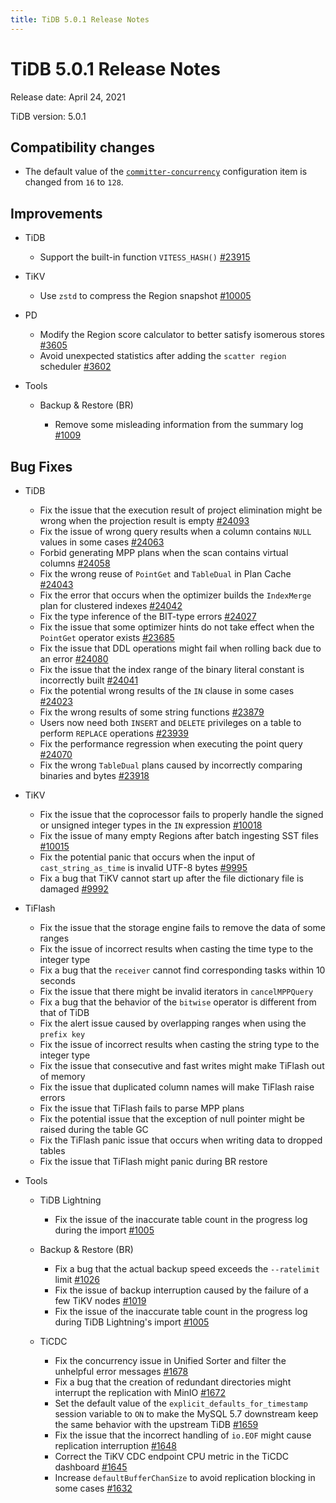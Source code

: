 ```yaml
---
title: TiDB 5.0.1 Release Notes
---
```


# TiDB 5.0.1 Release Notes

Release date: April 24, 2021

TiDB version: 5.0.1

## Compatibility changes

- The default value of the [`committer-concurrency`](/tidb-configuration-file.md#committer-concurrency) configuration item is changed from `16` to `128`.

## Improvements

+ TiDB

    - Support the built-in function `VITESS_HASH()` [#23915](https://github.com/pingcap/tidb/pull/23915)

+ TiKV

    - Use `zstd` to compress the Region snapshot [#10005](https://github.com/tikv/tikv/pull/10005)

+ PD

    - Modify the Region score calculator to better satisfy isomerous stores [#3605](https://github.com/pingcap/pd/pull/3605)
    - Avoid unexpected statistics after adding the `scatter region` scheduler [#3602](https://github.com/pingcap/pd/pull/3602)

+ Tools

    + Backup & Restore (BR)

        - Remove some misleading information from the summary log [#1009](https://github.com/pingcap/br/pull/1009)

## Bug Fixes

+ TiDB

    - Fix the issue that the execution result of project elimination might be wrong when the projection result is empty [#24093](https://github.com/pingcap/tidb/pull/24093)
    - Fix the issue of wrong query results when a column contains `NULL` values in some cases [#24063](https://github.com/pingcap/tidb/pull/24063)
    - Forbid generating MPP plans when the scan contains virtual columns [#24058](https://github.com/pingcap/tidb/pull/24058)
    - Fix the wrong reuse of `PointGet` and `TableDual` in Plan Cache [#24043](https://github.com/pingcap/tidb/pull/24043)
    - Fix the error that occurs when the optimizer builds the `IndexMerge` plan for clustered indexes [#24042](https://github.com/pingcap/tidb/pull/24042)
    - Fix the type inference of the BIT-type errors [#24027](https://github.com/pingcap/tidb/pull/24027)
    - Fix the issue that some optimizer hints do not take effect when the `PointGet` operator exists [#23685](https://github.com/pingcap/tidb/pull/23685)
    - Fix the issue that DDL operations might fail when rolling back due to an error [#24080](https://github.com/pingcap/tidb/pull/24080)
    - Fix the issue that the index range of the binary literal constant is incorrectly built [#24041](https://github.com/pingcap/tidb/pull/24041)
    - Fix the potential wrong results of the `IN` clause in some cases [#24023](https://github.com/pingcap/tidb/pull/24023)
    - Fix the wrong results of some string functions  [#23879](https://github.com/pingcap/tidb/pull/23879)
    - Users now need both `INSERT` and `DELETE` privileges on a table to perform `REPLACE` operations [#23939](https://github.com/pingcap/tidb/pull/23939)
    - Fix the performance regression when executing the point query [#24070](https://github.com/pingcap/tidb/pull/24070)
    - Fix the wrong `TableDual` plans caused by incorrectly comparing binaries and bytes [#23918](https://github.com/pingcap/tidb/pull/23918)

+ TiKV

    - Fix the issue that the coprocessor fails to properly handle the signed or unsigned integer types in the `IN` expression [#10018](https://github.com/tikv/tikv/pull/10018)
    - Fix the issue of many empty Regions after batch ingesting SST files [#10015](https://github.com/tikv/tikv/pull/10015)
    - Fix the potential panic that occurs when the input of `cast_string_as_time` is invalid UTF-8 bytes [#9995](https://github.com/tikv/tikv/pull/9995)
    - Fix a bug that TiKV cannot start up after the file dictionary file is damaged [#9992](https://github.com/tikv/tikv/pull/9992)

+ TiFlash

    - Fix the issue that the storage engine fails to remove the data of some ranges
    - Fix the issue of incorrect results when casting the time type to the integer type
    - Fix a bug that the `receiver` cannot find corresponding tasks within 10 seconds
    - Fix the issue that there might be invalid iterators in `cancelMPPQuery`
    - Fix a bug that the behavior of the `bitwise` operator is different from that of TiDB
    - Fix the alert issue caused by overlapping ranges when using the `prefix key`
    - Fix the issue of incorrect results when casting the string type to the integer type
    - Fix the issue that consecutive and fast writes might make TiFlash out of memory
    - Fix the issue that duplicated column names will make TiFlash raise errors
    - Fix the issue that TiFlash fails to parse MPP plans
    - Fix the potential issue that the exception of null pointer might be raised during the table GC
    - Fix the TiFlash panic issue that occurs when writing data to dropped tables
    - Fix the issue that TiFlash might panic during BR restore

+ Tools

    + TiDB Lightning

        - Fix the issue of the inaccurate table count in the progress log during the import [#1005](https://github.com/pingcap/br/pull/1005)

    + Backup & Restore (BR)

        - Fix a bug that the actual backup speed exceeds the `--ratelimit` limit [#1026](https://github.com/pingcap/br/pull/1026)
        - Fix the issue of backup interruption caused by the failure of a few TiKV nodes [#1019](https://github.com/pingcap/br/pull/1019)
        - Fix the issue of the inaccurate table count in the progress log during TiDB Lightning's import [#1005](https://github.com/pingcap/br/pull/1005)

    + TiCDC

        - Fix the concurrency issue in Unified Sorter and filter the unhelpful error messages [#1678](https://github.com/pingcap/ticdc/pull/1678)
        - Fix a bug that the creation of redundant directories might interrupt the replication with MinIO [#1672](https://github.com/pingcap/ticdc/pull/1672)
        - Set the default value of the `explicit_defaults_for_timestamp` session variable to `ON` to make the MySQL 5.7 downstream keep the same behavior with the upstream TiDB [#1659](https://github.com/pingcap/ticdc/pull/1659)
        - Fix the issue that the incorrect handling of `io.EOF` might cause replication interruption [#1648](https://github.com/pingcap/ticdc/pull/1648)
        - Correct the TiKV CDC endpoint CPU metric in the TiCDC dashboard [#1645](https://github.com/pingcap/ticdc/pull/1645)
        - Increase `defaultBufferChanSize` to avoid replication blocking in some cases [#1632](https://github.com/pingcap/ticdc/pull/1632)
